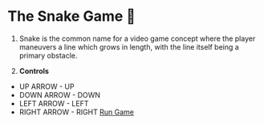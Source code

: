 # The Snake Game 🐍
1. Snake is the common name for a video game concept where the player maneuvers a line which grows in length, with the line itself being a primary obstacle.

2. **Controls**
* UP ARROW - UP
* DOWN ARROW - DOWN
* LEFT ARROW - LEFT 
* RIGHT ARROW - RIGHT
[Run Game](https://htmlpreview.github.io/?https://github.com/tusharxsharma/The-Snake-Game/blob/master/Snakegame.html)
 

